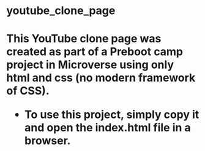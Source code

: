 # youtube_clone_page
<h1><Youtube_clone_page</h1>
This YouTube clone page was created as part of a Preboot camp project in Microverse using only html and css (no modern framework of CSS).
<ul>
<li>
To use this project, simply copy it and open the index.html file in a browser.
</li>
</ul>

